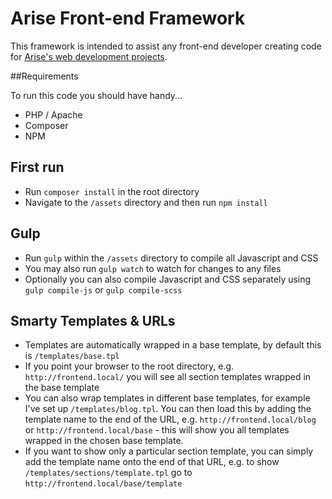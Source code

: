 # Arise Front-end Framework

This framework is intended to assist any front-end developer creating code for [Arise's web development projects](https://wearearise.com/web).

##Requirements

To run this code you should have handy...

- PHP / Apache
- Composer
- NPM

## First run
- Run `composer install` in the root directory
- Navigate to the `/assets` directory and then run `npm install`

## Gulp
- Run `gulp` within the `/assets` directory to compile all Javascript and CSS
- You may also run `gulp watch` to watch for changes to any files
- Optionally you can also compile Javascript and CSS separately using `gulp compile-js` or `gulp compile-scss`

## Smarty Templates & URLs
- Templates are automatically wrapped in a base template, by default this is `/templates/base.tpl`
- If you point your browser to the root directory, e.g. `http://frontend.local/` you will see all section templates wrapped in the base template
- You can also wrap templates in different base templates, for example I've set up `/templates/blog.tpl`. You can then load this by adding the template name to the end of the URL, e.g. `http://frontend.local/blog` or `http://frontend.local/base` - this will show you all templates wrapped in the chosen base template.
- If you want to show only a particular section template, you can simply add the template name onto the end of that URL, e.g. to show `/templates/sections/template.tpl` go to `http://frontend.local/base/template`
